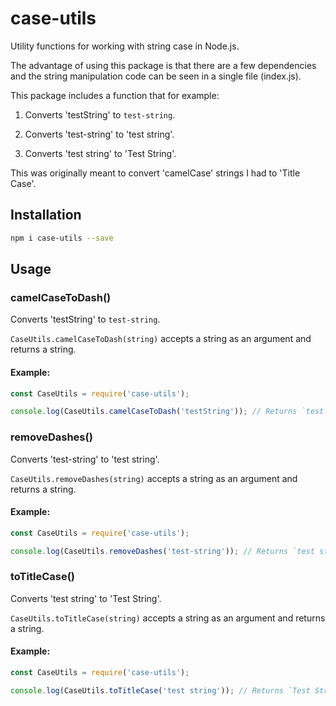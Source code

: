 # case-utils

Utility functions for working with string case in Node.js. 

The advantage of using this package is that there are a few dependencies 
and the string manipulation code can be seen in a single file (index.js).

This package includes a function that for example:

1. Converts 'testString' to `test-string`.

2. Converts 'test-string' to 'test string'.

3. Converts 'test string' to 'Test String'.

This was originally meant to convert 'camelCase' strings I 
had to 'Title Case'.

## Installation

```bash
npm i case-utils --save
```

## Usage

### camelCaseToDash()

Converts 'testString' to `test-string`.

`CaseUtils.camelCaseToDash(string)` accepts a string as an argument and 
returns a string.

#### Example:

```js
const CaseUtils = require('case-utils');

console.log(CaseUtils.camelCaseToDash('testString')); // Returns `test-string`.
```

### removeDashes()

Converts 'test-string' to 'test string'.

`CaseUtils.removeDashes(string)` accepts a string as an argument and 
returns a string.

#### Example:

```js
const CaseUtils = require('case-utils');

console.log(CaseUtils.removeDashes('test-string')); // Returns `test string`.
```

### toTitleCase()

Converts 'test string' to 'Test String'.

`CaseUtils.toTitleCase(string)` accepts a string as an argument and 
returns a string.

#### Example:

```js
const CaseUtils = require('case-utils');

console.log(CaseUtils.toTitleCase('test string')); // Returns `Test String`.
```
